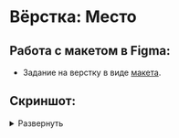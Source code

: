 # Вёрстка: Место

## Работа с макетом в Figma:
- Задание на верстку в виде [макета](https://www.figma.com/file/vNujtzsvef1hUMttko61U1/%D0%92%D1%91%D1%80%D1%81%D1%82%D0%BA%D0%B0%3A-%D0%9C%D0%B5%D1%81%D1%82%D0%BE?type=design&node-id=7%3A2&mode=design&t=Noza6cGvYDWLuuzl-1).

## Скриншот:
<details>
  <summary>Развернуть</summary>
  &nbsp;
  <img src="./images/mesto.jpg" alt="Место">
</details>
